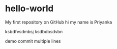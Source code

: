 # hello-world
My first repository on GitHub
hi my name is Priyanka

ksbdfvsdmbsj
ksdbdbsdvbn



demo commit multiple lines